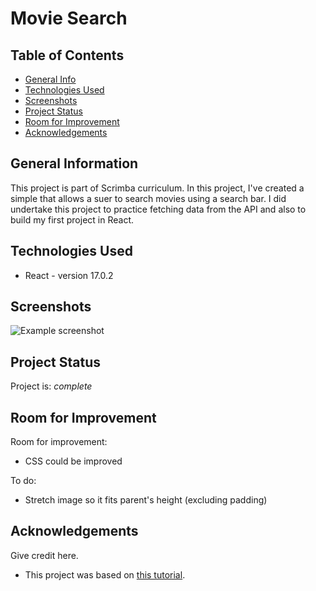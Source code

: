 # Movie Search

## Table of Contents

- [General Info](#general-information)
- [Technologies Used](#technologies-used)
- [Screenshots](#screenshots)
- [Project Status](#project-status)
- [Room for Improvement](#room-for-improvement)
- [Acknowledgements](#acknowledgements)
<!-- * [License](#license) -->

## General Information

This project is part of Scrimba curriculum. In this project, I've created a simple that allows a suer to search movies using a search bar. I did undertake this project to practice fetching data from the API and also to build my first project in React.

## Technologies Used

- React - version 17.0.2

## Screenshots

![Example screenshot](https://i.gyazo.com/6cb6e24559afc8f34cc776342a387c92.png)

## Project Status

Project is: _complete_

## Room for Improvement

Room for improvement:

- CSS could be improved

To do:

- Stretch image so it fits parent's height (excluding padding)

## Acknowledgements

Give credit here.

- This project was based on [this tutorial](https://scrimba.com/playlist/pk53Wh4).
